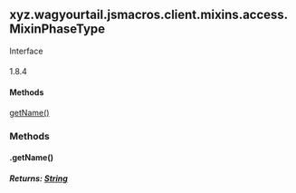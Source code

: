 

xyz.wagyourtail.jsmacros.client.mixins.access.MixinPhaseType
------------------------------------------------------------

Interface
#### 

1.8.4

#### Methods

[getName()](#getName-)



### Methods

#### .getName()


##### Returns: [String](https://docs.oracle.com/javase/8/docs/api/index.html?java/lang/String.html)




